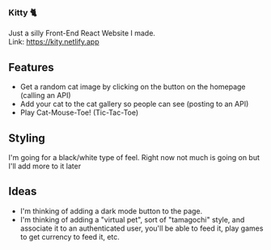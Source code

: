 ### Kitty 🐈
Just a silly Front-End React Website I made. <br />
Link: https://kity.netlify.app 

## Features
- Get a random cat image by clicking on the button on the homepage (calling an API)
- Add your cat to the cat gallery so people can see (posting to an API)
- Play Cat-Mouse-Toe! (Tic-Tac-Toe)

## Styling
I'm going for a black/white type of feel. 
Right now not much is going on but I'll add more to it later

## Ideas
- I'm thinking of adding a dark mode button to the page.
- I'm thinking of adding a "virtual pet", sort of "tamagochi" style, and associate it to an authenticated user, you'll be able to feed it, play games to get currency to feed it, etc.
